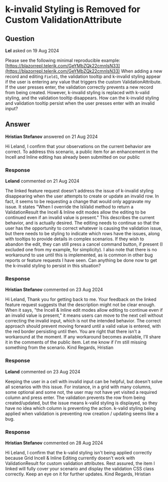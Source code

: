 # k-invalid Styling is Removed for Custom ValidationAttribute

## Question

**Lel** asked on 19 Aug 2024

Please see the following minimal reproducible example: [https://blazorrepl.telerik.com/GeYMbZQk22cmnlsN33](https://blazorrepl.telerik.com/GeYMbZQk22cmnlsN33) When adding a new record and editing `Field1`, the validation tooltip and k-invalid styling appear if the user is entering any value that triggers the custom ValidationAttribute. If the user presses enter, the validation correctly prevents a new record from being created. However, k-invalid styling is replaced with k-valid styling, and the validation tooltip disappears. How can the k-invalid styling and validation tooltip persist when the user presses enter with an invalid input?

## Answer

**Hristian Stefanov** answered on 21 Aug 2024

Hi Leland, I confirm that your observations on the current behavior are correct. To address this scenario, a public item for an enhancement in the Incell and Inline editing has already been submitted on our public

### Response

**Leland** commented on 21 Aug 2024

The linked feature request doesn't address the issue of k-invalid styling disappearing when the user attempts to create or update an invalid row. In fact, it seems to be requesting a change that would only aggravate my issue. It states "When I override the IsValid method to return a ValidationResult the Incell & Inline edit modes allow the editing to be continued even if an invalid value is present." This describes the current behavior, and is actually desired. The editing needs to continue so that the user has the opportunity to correct whatever is causing the validation issue, but there needs to be styling to indicate which rows have the issues, along with tooltips to provide details in complex scenarios. If they wish to abandon the edit, they can still press a cancel command button, if present (I excluded one from my example, for simplicity). I also note that there is no workaround to use until this is implemented, as is common in other bug reports or feature requests I have seen. Can anything be done now to get the k-invalid styling to persist in this situation?

### Response

**Hristian Stefanov** commented on 23 Aug 2024

Hi Leland, Thank you for getting back to me. Your feedback on the linked feature request suggests that the description might not be clear enough. When it says, "the Incell & Inline edit modes allow editing to continue even if an invalid value is present," it means users can move to the next cell without correcting the invalid input, which is not the intended behavior. The correct approach should prevent moving forward until a valid value is entered, with the red border persisting until then. You are right that there isn’t a workaround at the moment. If any workaround becomes available, I’ll share it in the comments of the public item. Let me know if I'm still missing something from the scenario. Kind Regards, Hristian

### Response

**Leland** commented on 23 Aug 2024

Keeping the user in a cell with invalid input can be helpful, but doesn't solve all scenarios with this issue. For instance, in a grid with many columns, some optional and some not, the user may not have yet visited a required column and press enter. The validation prevents the row from being created/updated, but the issue means k-valid styling is displayed, so they have no idea which column is preventing the action. k-valid styling being applied when validation is preventing row creation / updating seems like a bug.

### Response

**Hristian Stefanov** commented on 28 Aug 2024

Hi Leland, I confirm that the k-valid styling isn't being applied correctly because Grid Incell & Inline Editing currently doesn't work with ValidationResult for custom validation attributes. Rest assured, the item I linked will fully cover your scenario and display the validation CSS class correctly. Keep an eye on it for further updates. Kind Regards, Hristian
